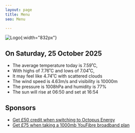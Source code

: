 ```yaml
---
layout: page
title: Menu
seo: Menu

---
```


![Logo](/images/logo.jpg){:width="832px"}

<!-- weather_marker starts -->
## On Saturday, 25 October 2025

- The average temperature today is 7.59˚C,
- With highs of 7.76˚C and lows of 7.04˚C,
- It may feel like 4.74˚C with scattered clouds
- The wind speed is 4.63m/s and visibility is 10000m
- The pressure is 1008hPa and humidity is 77%
- The sun will rise at 06:50 and set at 16:54

<!-- weather_marker ends -->

## Sponsors

- [Get £50 credit when switching to Octopus Energy](https://bit.ly/3oD1nnS)
- [Get £75 when taking a 1000mb YouFibre broadband plan](https://aklam.io/91zWhU?)
